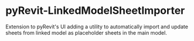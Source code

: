 # pyRevit-LinkedModelSheetImporter
Extension to pyRevit's UI adding a utility to automatically import and update sheets from linked model as placeholder sheets in the main model.
